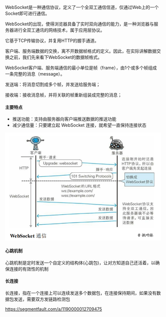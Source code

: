 
WebSocket是一种通信协议，定义了一个全双工通信信道，仅通过Web上的一个Socket即可进行通信。

WebSocket的出现，使得浏览器具备了实时双向通信的能力，是一种浏览器与服务器进行全双工通讯的网络技术，属于应用层协议。

它基于TCP传输协议，并复用HTTP的握手通道。


客户端、服务端数据的交换，离不开数据帧格式的定义。因此，在实际讲解数据交换之前，我们先来看下WebSocket的数据帧格式。

WebSocket客户端、服务端通信的最小单位是帧（frame），由1个或多个帧组成一条完整的消息（message）。


发送端：将消息切割成多个帧，并发送给服务端；

接收端：接收消息帧，并将关联的帧重新组装成完整的消息；


#### 主要特点

- 推送功能：支持由服务器向客户端推送数据的推送功能
- 减少通信量：只要建立起 WebSocket 连接，就希望一直保持连接状态

![](assets/markdown-img-paste-20200728112918937.png)

#### 心跳机制

心跳机制是定时发送一个自定义的结构体(心跳包)，让对方知道自己还活着，以确保连接的有效性的机制

#### 长连接

长连接，指在一个连接上可以连续发送多个数据包，在连接保持期间，如果没有数据包发送，需要双方发链路检测包

https://segmentfault.com/a/1190000012709475
